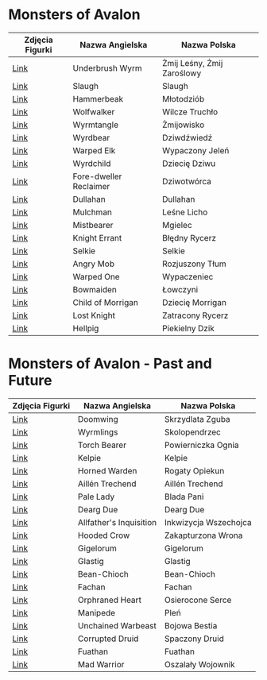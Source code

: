 # Monsters of Avalon

Zdjęcia Figurki                                                                                     | Nazwa Angielska         | Nazwa Polska
--------------------------------------------------------------------------------------------------- | ----------------------- | ---
[Link](http://www.miniatures-workshop.com/lostminiswiki/index.php?title=Image:AwakenR-TG-10-01.jpg) | Underbrush Wyrm         | Żmij Leśny, Żmij Zaroślowy
[Link](http://www.miniatures-workshop.com/lostminiswiki/index.php?title=Image:AwakenR-TG-11-01.jpg) | Slaugh                  | Slaugh
[Link](http://www.miniatures-workshop.com/lostminiswiki/index.php?title=Image:AwakenR-TG-12-01.jpg) | Hammerbeak              | Młotodziób
[Link](http://www.miniatures-workshop.com/lostminiswiki/index.php?title=Image:AwakenR-TG-13-01.jpg) | Wolfwalker              | Wilcze Truchło
[Link](http://www.miniatures-workshop.com/lostminiswiki/index.php?title=Image:AwakenR-TG-14-01.jpg) | Wyrmtangle              | Żmijowisko
[Link](http://www.miniatures-workshop.com/lostminiswiki/index.php?title=Image:AwakenR-TG-15-01.jpg) | Wyrdbear                | Dziwdźwiedź
[Link](http://www.miniatures-workshop.com/lostminiswiki/index.php?title=Image:AwakenR-TG-16-01.jpg) | Warped Elk              | Wypaczony Jeleń
[Link](http://www.miniatures-workshop.com/lostminiswiki/index.php?title=Image:AwakenR-TG-17-01.jpg) | Wyrdchild               | Dziecię Dziwu
[Link](http://www.miniatures-workshop.com/lostminiswiki/index.php?title=Image:AwakenR-TG-18-01.jpg) | Fore-dweller Reclaimer  | Dziwotwórca
[Link](http://www.miniatures-workshop.com/lostminiswiki/index.php?title=Image:AwakenR-TG-19-01.jpg) | Dullahan                | Dullahan
[Link](http://www.miniatures-workshop.com/lostminiswiki/index.php?title=Image:AwakenR-TG-20-01.jpg) | Mulchman                | Leśne Licho
[Link](http://www.miniatures-workshop.com/lostminiswiki/index.php?title=Image:AwakenR-TG-21-01.jpg) | Mistbearer              | Mgielec
[Link](http://www.miniatures-workshop.com/lostminiswiki/index.php?title=Image:AwakenR-TG-22-01.jpg) | Knight Errant           | Błędny Rycerz
[Link](http://www.miniatures-workshop.com/lostminiswiki/index.php?title=Image:AwakenR-TG-23-01.jpg) | Selkie                  | Selkie
[Link](http://www.miniatures-workshop.com/lostminiswiki/index.php?title=Image:AwakenR-TG-24-01.jpg) | Angry Mob               | Rozjuszony Tłum
[Link](http://www.miniatures-workshop.com/lostminiswiki/index.php?title=Image:AwakenR-TG-25-01.jpg) | Warped One              | Wypaczeniec
[Link](http://www.miniatures-workshop.com/lostminiswiki/index.php?title=Image:AwakenR-TG-26-01.jpg) | Bowmaiden               | Łowczyni
[Link](http://www.miniatures-workshop.com/lostminiswiki/index.php?title=Image:AwakenR-TG-27-01.jpg) | Child of Morrigan       | Dziecię Morrigan
[Link](http://www.miniatures-workshop.com/lostminiswiki/index.php?title=Image:AwakenR-TG-28-01.jpg) | Lost Knight             | Zatracony Rycerz
[Link](http://www.miniatures-workshop.com/lostminiswiki/index.php?title=Image:AwakenR-TG-29-01.jpg) | Hellpig                 | Piekielny Dzik

# Monsters of Avalon - Past and Future

Zdjęcia Figurki                                                                                     | Nazwa Angielska         | Nazwa Polska
--------------------------------------------------------------------------------------------------- | ----------------------- | ---
[Link](http://www.miniatures-workshop.com/lostminiswiki/index.php?title=Image:AwakenR-TG-50-01.jpg) | Doomwing                | Skrzydlata Zguba
[Link](http://www.miniatures-workshop.com/lostminiswiki/index.php?title=Image:AwakenR-TG-51-01.jpg) | Wyrmlings               | Skolopendrzec
[Link](http://www.miniatures-workshop.com/lostminiswiki/index.php?title=Image:AwakenR-TG-52-01.jpg) | Torch Bearer            | Powierniczka Ognia
[Link](http://www.miniatures-workshop.com/lostminiswiki/index.php?title=Image:AwakenR-TG-53-01.jpg) | Kelpie                  | Kelpie
[Link](http://www.miniatures-workshop.com/lostminiswiki/index.php?title=Image:AwakenR-TG-54-01.jpg) | Horned Warden           | Rogaty Opiekun
[Link](http://www.miniatures-workshop.com/lostminiswiki/index.php?title=Image:AwakenR-TG-55-01.jpg) | Aillén Trechend         | Aillén Trechend
[Link](http://www.miniatures-workshop.com/lostminiswiki/index.php?title=Image:AwakenR-TG-56-01.jpg) | Pale Lady               | Blada Pani
[Link](http://www.miniatures-workshop.com/lostminiswiki/index.php?title=Image:AwakenR-TG-57-01.jpg) | Dearg Due               | Dearg Due
[Link](http://www.miniatures-workshop.com/lostminiswiki/index.php?title=Image:AwakenR-TG-58-01.jpg) | Allfather's Inquisition | Inkwizycja Wszechojca
[Link](http://www.miniatures-workshop.com/lostminiswiki/index.php?title=Image:AwakenR-TG-59-01.jpg) | Hooded Crow             | Zakapturzona Wrona
[Link](http://www.miniatures-workshop.com/lostminiswiki/index.php?title=Image:AwakenR-TG-60-01.jpg) | Gigelorum               | Gigelorum
[Link](http://www.miniatures-workshop.com/lostminiswiki/index.php?title=Image:AwakenR-TG-61-01.jpg) | Glastig                 | Glastig
[Link](http://www.miniatures-workshop.com/lostminiswiki/index.php?title=Image:AwakenR-TG-62-01.jpg) | Bean-Chioch             | Bean-Chioch
[Link](http://www.miniatures-workshop.com/lostminiswiki/index.php?title=Image:AwakenR-TG-63-01.jpg) | Fachan                  | Fachan
[Link](http://www.miniatures-workshop.com/lostminiswiki/index.php?title=Image:AwakenR-TG-64-01.jpg) | Orphraned Heart         | Osierocone Serce
[Link](http://www.miniatures-workshop.com/lostminiswiki/index.php?title=Image:AwakenR-TG-65-01.jpg) | Manipede                | Pleń
[Link](http://www.miniatures-workshop.com/lostminiswiki/index.php?title=Image:AwakenR-TG-66-01.jpg) | Unchained Warbeast      | Bojowa Bestia
[Link](http://www.miniatures-workshop.com/lostminiswiki/index.php?title=Image:AwakenR-TG-67-01.jpg) | Corrupted Druid         | Spaczony Druid
[Link](http://www.miniatures-workshop.com/lostminiswiki/index.php?title=Image:AwakenR-TG-68-01.jpg) | Fuathan                 | Fuathan
[Link](http://www.miniatures-workshop.com/lostminiswiki/index.php?title=Image:AwakenR-TG-69-01.jpg) | Mad Warrior             | Oszalały Wojownik
